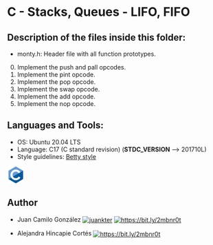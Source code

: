 # C - Stacks, Queues - LIFO, FIFO

## Description of the files inside this folder:

- monty.h: Header file with all function prototypes.

0. Implement the push and pall opcodes.
1. Implement the pint opcode.
2. Implement the pop opcode.
3. Implement the swap opcode.
4. Implement the add opcode.
5. Implement the nop opcode.


## Languages and Tools:

- OS: Ubuntu 20.04 LTS
- Language: C17 (C standard revision) (__STDC_VERSION__ --> 201710L)
- Style guidelines: [Betty style](https://github.com/holbertonschool/Betty/wiki)

<p align="left"> <a href="https://www.cprogramming.com/" target="_blank"> <img src="https://raw.githubusercontent.com/devicons/devicon/master/icons/c/c-original.svg" alt="c" width="40" height="40"/> </a> </p>


## Author

- Juan Camilo González <a href="https://twitter.com/juankter" target="blank"><img align="center" src="https://raw.githubusercontent.com/rahuldkjain/github-profile-readme-generator/master/src/images/icons/Social/twitter.svg" alt="juankter" height="30" width="40" /></a>
<a href="https://bit.ly/2MBNR0t" target="blank"><img align="center" src="https://raw.githubusercontent.com/rahuldkjain/github-profile-readme-generator/master/src/images/icons/Social/linked-in-alt.svg" alt="https://bit.ly/2mbnr0t" height="30" width="40" /></a>

- Alejandra Hincapie Cortés <a href="https://www.linkedin.com/in/lahincapie612?lipi=urn%3Ali%3Apage%3Ad_flagship3_profile_view_base_contact_details%3BxMhp1VYdQ2WVBGG0L%2BSNZQ%3D%3D" target="blank"><img align="center" src="https://raw.githubusercontent.com/rahuldkjain/github-profile-readme-generator/master/src/images/icons/Social/linked-in-alt.svg" alt="https://bit.ly/2mbnr0t" height="30" width="40" /></a>
